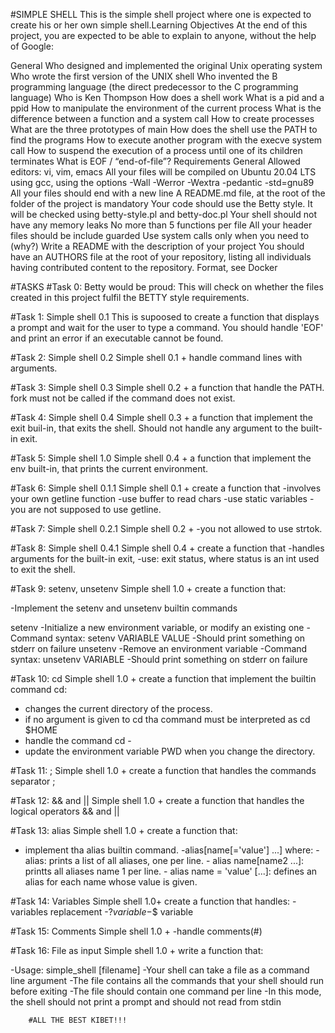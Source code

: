 #SIMPLE SHELL
This is the simple shell project where one is expected to create his or her own simple shell.Learning Objectives
At the end of this project, you are expected to be able to explain to anyone, without the help of Google:

General
Who designed and implemented the original Unix operating system
Who wrote the first version of the UNIX shell
Who invented the B programming language (the direct predecessor to the C programming language)
Who is Ken Thompson
How does a shell work
What is a pid and a ppid
How to manipulate the environment of the current process
What is the difference between a function and a system call
How to create processes
What are the three prototypes of main
How does the shell use the PATH to find the programs
How to execute another program with the execve system call
How to suspend the execution of a process until one of its children terminates
What is EOF / “end-of-file”?
Requirements
General
Allowed editors: vi, vim, emacs
All your files will be compiled on Ubuntu 20.04 LTS using gcc, using the options -Wall -Werror -Wextra -pedantic -std=gnu89
All your files should end with a new line
A README.md file, at the root of the folder of the project is mandatory
Your code should use the Betty style. It will be checked using betty-style.pl and betty-doc.pl
Your shell should not have any memory leaks
No more than 5 functions per file
All your header files should be include guarded
Use system calls only when you need to (why?)
Write a README with the description of your project
You should have an AUTHORS file at the root of your repository, listing all individuals having contributed content to the repository. Format, see Docker



#TASKS
#Task 0: Betty would be proud:
This will check on whether the files created in this project fulfil the BETTY style requirements.

#Task 1: Simple shell 0.1
This is supoosed to create a function that displays a prompt and wait for the user to type a command.
You should handle 'EOF' and print an error if an executable cannot be found.

#Task 2: Simple shell 0.2
Simple shell 0.1 + handle command lines with arguments.

#Task 3: Simple shell 0.3
Simple shell 0.2 + a function that handle the PATH. fork must not be called if the command does not exist.

#Task 4: Simple shell 0.4
Simple shell 0.3 + a function that implement the exit buil-in, that exits the shell. Should not handle any argument to the built-in exit.

#Task 5: Simple shell 1.0
Simple shell 0.4 + a function that implement the env built-in, that prints the current environment.

#Task 6: Simple shell 0.1.1
Simple shell 0.1 + create a function that
-involves your own getline function
-use buffer to read chars
-use static variables
-you are not supposed to use getline.

#Task 7: Simple shell 0.2.1
Simple shell 0.2 +
-you not allowed to use strtok.

#Task 8: Simple shell 0.4.1
Simple shell 0.4 + create a function that
-handles arguments for the built-in exit,
-use: exit status, where status is an int used to exit the shell.

#Task 9: setenv, unsetenv
Simple shell 1.0 + create a function that:

-Implement the setenv and unsetenv builtin commands

setenv
-Initialize a new environment variable, or modify an existing one
-Command syntax: setenv VARIABLE VALUE
-Should print something on stderr on failure
unsetenv
-Remove an environment variable
-Command syntax: unsetenv VARIABLE
-Should print something on stderr on failure

#Task 10: cd
Simple shell 1.0 + create a function that implement the builtin command cd:
- changes the current directory of the process.
- if no argument is given to cd tha command must be interpreted as cd $HOME
- handle the command cd -
- update the environment variable PWD when you change the directory.

#Task 11: ;
Simple shell 1.0 + create a function that handles the commands separator ;

#Task 12: && and ||
Simple shell 1.0 + create a function that handles the logical operators && and ||

#Task 13: alias
Simple shell 1.0 + create a function that:
- implement tha alias builtin command.
-alias[name[='value'] ...] where:
				- alias: prints a list of all aliases, one per line.
				- alias name[name2 ...]: printts all aliases name 1 per line.
				- alias name = 'value' [...]: defines an alias for each name					whose value is given.

#Task 14: Variables
Simple shell 1.0+ create a function that handles:
-variables replacement
-$? variable
-$$ variable

#Task 15: Comments
Simple shell 1.0 +
-handle comments(#)

#Task 16: File as input
Simple shell 1.0 + write a function that:

-Usage: simple_shell [filename]
-Your shell can take a file as a command line argument
-The file contains all the commands that your shell should run before exiting
-The file should contain one command per line
-In this mode, the shell should not print a prompt and should not read from stdin

		#ALL THE BEST KIBET!!!
